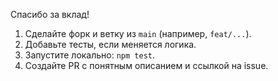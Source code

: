 Спасибо за вклад!

1. Сделайте форк и ветку из `main` (например, `feat/...`).
2. Добавьте тесты, если меняется логика.
3. Запустите локально: `npm test`.
4. Создайте PR с понятным описанием и ссылкой на issue.
